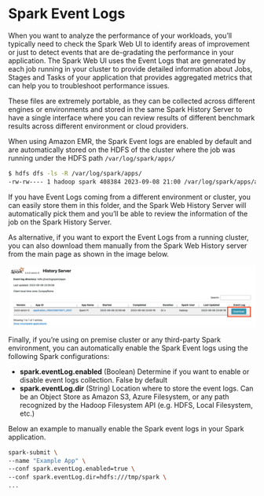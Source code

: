 # Spark Event Logs

When you want to analyze the performance of your workloads, you’ll typically need to check the Spark Web UI to identify areas of improvement or just to detect events that are de-gradating the performance in your application. The Spark Web UI uses the Event Logs that are generated by each job running in your cluster to provide detailed information about Jobs, Stages and Tasks of your application that provides aggregated metrics that can help you to troubleshoot performance issues.

These files are extremely portable, as they can be collected across different engines or environments and stored in the same Spark History Server to have a single interface where you can review results of different benchmark results across different environment or cloud providers.

When using Amazon EMR, the Spark Event logs are enabled by default and are automatically stored on the HDFS of the cluster where the job was running under the HDFS path `/var/log/spark/apps/`

```bash
$ hdfs dfs -ls -R /var/log/spark/apps/
-rw-rw---- 1 hadoop spark 408384 2023-09-08 21:00 /var/log/spark/apps/application_1694206676971_0001
```

If you have Event Logs coming from a different environment or cluster, you can easily store them in this folder, and the Spark Web History Server will automatically pick them and you’ll be able to review the information of the job on the Spark History Server.

As alternative, if you want to export the Event Logs from a running cluster, you can also download them manually from the Spark Web History server from the main page as shown in the image below.

![Benchmark - 1](./images/benchmark-1.png)

Finally, if you’re using on premise cluster or any third-party Spark environment, you can automatically enable the Spark Event logs using the following Spark configurations:

* **spark.eventLog.enabled** (Boolean) Determine if you want to enable or disable event logs collection. False by default
* **spark.eventLog.dir** (String) Location where to store the event logs. Can be an Object Store as Amazon S3, Azure Filesystem, or any path recognized by the Hadoop Filesystem API (e.g. HDFS, Local Filesystem, etc.)

Below an example to manually enable the Spark event logs in your Spark application.

```bash
spark-submit \ 
--name "Example App" \ 
--conf spark.eventLog.enabled=true \
--conf spark.eventLog.dir=hdfs:///tmp/spark \
...
```
